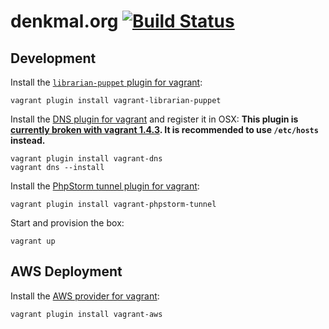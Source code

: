 denkmal.org [![Build Status](https://travis-ci.org/denkmal/denkmal.org.png)](https://travis-ci.org/denkmal/denkmal.org)
===========

Development
-----------
Install the [`librarian-puppet` plugin for vagrant](https://github.com/mhahn/vagrant-librarian-puppet):
```
vagrant plugin install vagrant-librarian-puppet
```

Install the [DNS plugin for vagrant](https://github.com/BerlinVagrant/vagrant-dns) and register it in OSX:
**This plugin is [currently broken with vagrant 1.4.3](https://github.com/BerlinVagrant/vagrant-dns/issues/27). It is recommended to use `/etc/hosts` instead.**
```
vagrant plugin install vagrant-dns
vagrant dns --install
```

Install the [PhpStorm tunnel plugin for vagrant](https://github.com/cargomedia/vagrant-phpstorm-tunnel):
```
vagrant plugin install vagrant-phpstorm-tunnel
```

Start and provision the box:
```
vagrant up
```

AWS Deployment
--------------
Install the [AWS provider for vagrant](https://github.com/mitchellh/vagrant-aws):
```
vagrant plugin install vagrant-aws
```
